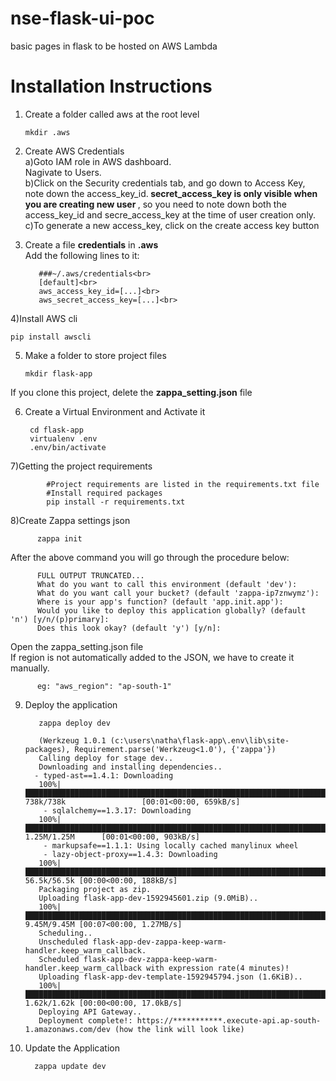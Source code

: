 # nse-flask-ui-poc
basic pages in flask to be hosted on AWS Lambda

# Installation Instructions

1) Create a folder called aws at the root level<br>

       mkdir .aws
     
2) Create AWS Credentials<br>
   a)Goto IAM role in AWS dashboard.<br>
     Nagivate to Users.<br>
   b)Click on the Security credentials tab, and go down to Access Key, note down the access_key_id.<b> secret_access_key is only visible when you are creating new user </b>, so
     you need to note down both the access_key_id and secre_access_key at the time of user creation only. <br>
   c)To generate a new access_key, click on the create access key button

3) Create a file <b>credentials</b> in <b>.aws</b><br>
    Add the following lines to it:<br>
    
          ###~/.aws/credentials<br>
          [default]<br>
          aws_access_key_id=[...]<br>
          aws_secret_access_key=[...]<br>
          
4)Install AWS cli <br>
    
    pip install awscli
    
5) Make a folder to store project files<br>
  
       mkdir flask-app  
  If you clone this project, delete the <b>zappa_setting.json</b> file

6) Create a Virtual Environment and Activate it
    
        cd flask-app
        virtualenv .env
        .env/bin/activate
7)Getting the project requirements<br>
             
            #Project requirements are listed in the requirements.txt file
            #Install required packages
            pip install -r requirements.txt
8)Create Zappa settings json
          
          zappa init
  After the above command you will go through the procedure below:<br>
         
          FULL OUTPUT TRUNCATED... 
          What do you want to call this environment (default 'dev'):
          What do you want call your bucket? (default 'zappa-ip7znwymz'):
          Where is your app's function? (default 'app.init.app'):
          Would you like to deploy this application globally? (default 'n') [y/n/(p)primary]:
          Does this look okay? (default 'y') [y/n]:
  Open the zappa_setting.json file<br>
  If region is not automatically added to the JSON, we have to create it manually.
        
          eg: "aws_region": "ap-south-1"
  
  9) Deploy the application
        
            zappa deploy dev
            
            (Werkzeug 1.0.1 (c:\users\natha\flask-app\.env\lib\site-packages), Requirement.parse('Werkzeug<1.0'), {'zappa'})
            Calling deploy for stage dev..
            Downloading and installing dependencies..
           - typed-ast==1.4.1: Downloading
            100%|██████████████████████████████████████████████████████████████████████████████████████████████████████████████████████████████████████████████████████████████████| 738k/738k                 [00:01<00:00, 659kB/s]
             - sqlalchemy==1.3.17: Downloading
            100%|████████████████████████████████████████████████████████████████████████████████████████████████████████████████████████████████████████████████████████████████| 1.25M/1.25M      [00:01<00:00, 903kB/s]
             - markupsafe==1.1.1: Using locally cached manylinux wheel
             - lazy-object-proxy==1.4.3: Downloading
            100%|████████████████████████████████████████████████████████████████████████████████████████████████████████████████████████████████████████████████████████████████| 56.5k/56.5k [00:00<00:00, 188kB/s]
            Packaging project as zip.
            Uploading flask-app-dev-1592945601.zip (9.0MiB)..
            100%|███████████████████████████████████████████████████████████████████████████████████████████████████████████████████████████████████████████████████████████████| 9.45M/9.45M [00:07<00:00, 1.27MB/s]
            Scheduling..
            Unscheduled flask-app-dev-zappa-keep-warm-handler.keep_warm_callback.
            Scheduled flask-app-dev-zappa-keep-warm-handler.keep_warm_callback with expression rate(4 minutes)!
            Uploading flask-app-dev-template-1592945794.json (1.6KiB)..
            100%|███████████████████████████████████████████████████████████████████████████████████████████████████████████████████████████████████████████████████████████████| 1.62k/1.62k [00:00<00:00, 17.0kB/s]
            Deploying API Gateway..
            Deployment complete!: https://***********.execute-api.ap-south-1.amazonaws.com/dev (how the link will look like)
            
  10) Update the Application
  
            zappa update dev
            
  
  
